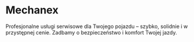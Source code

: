 # Mechanex
Profesjonalne usługi serwisowe dla Twojego pojazdu – szybko, solidnie i w przystępnej cenie. Zadbamy o bezpieczeństwo i komfort Twojej jazdy.
